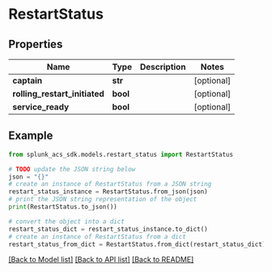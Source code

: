 # RestartStatus


## Properties

Name | Type | Description | Notes
------------ | ------------- | ------------- | -------------
**captain** | **str** |  | [optional] 
**rolling_restart_initiated** | **bool** |  | [optional] 
**service_ready** | **bool** |  | [optional] 

## Example

```python
from splunk_acs_sdk.models.restart_status import RestartStatus

# TODO update the JSON string below
json = "{}"
# create an instance of RestartStatus from a JSON string
restart_status_instance = RestartStatus.from_json(json)
# print the JSON string representation of the object
print(RestartStatus.to_json())

# convert the object into a dict
restart_status_dict = restart_status_instance.to_dict()
# create an instance of RestartStatus from a dict
restart_status_from_dict = RestartStatus.from_dict(restart_status_dict)
```
[[Back to Model list]](../README.md#documentation-for-models) [[Back to API list]](../README.md#documentation-for-api-endpoints) [[Back to README]](../README.md)


